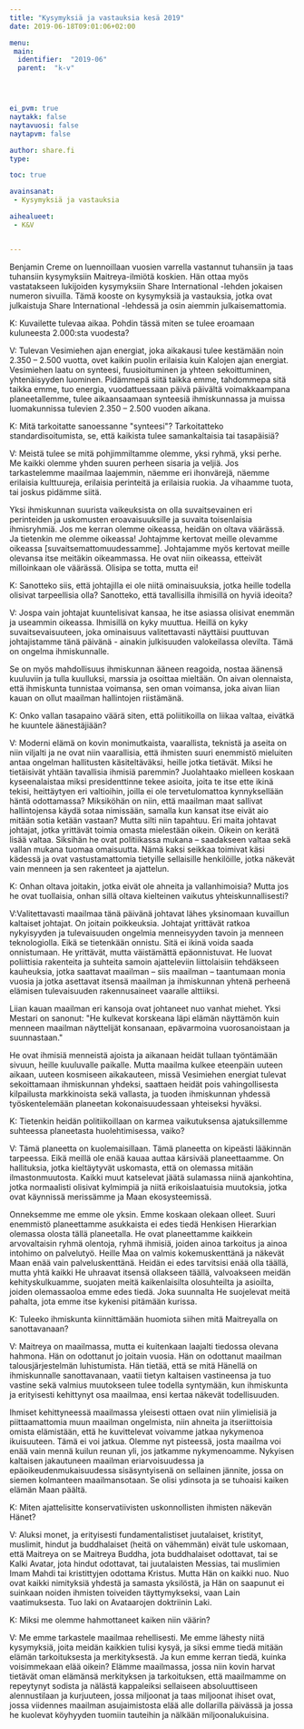 ```yaml
---
title: "Kysymyksiä ja vastauksia kesä 2019"
date: 2019-06-18T09:01:06+02:00

menu:
 main:
  identifier:  "2019-06"
  parent:  "k-v"




ei_pvm: true
naytakk: false
naytavuosi: false
naytapvm: false

author: share.fi
type:

toc: true

avainsanat:
 - Kysymyksiä ja vastauksia

aihealueet:
 - K&V


---
```

<p class="alustus">Benjamin Creme on luennoillaan vuosien varrella vastannut tuhansiin ja taas tuhansiin kysymyksiin Maitreya-ilmiötä koskien. Hän ottaa myös vastatakseen lukijoiden kysymyksiin Share International -lehden jokaisen numeron sivuilla. Tämä kooste on kysymyksiä ja vastauksia, jotka ovat julkaistuja Share International -lehdessä ja osin aiemmin julkaisemattomia.</p>


<div class="qna">

<p class="qna-q">K: Kuvailette tulevaa aikaa. Pohdin tässä miten se tulee eroamaan kuluneesta 2.000:sta vuodesta?</p>
<p>V: Tulevan Vesimiehen ajan energiat, joka aikakausi tulee kestämään noin 2.350 – 2.500 vuotta, ovet kaikin puolin erilaisia kuin Kalojen ajan energiat. Vesimiehen laatu on synteesi, fuusioituminen ja yhteen sekoittuminen, yhtenäisyyden luominen. Pidämmepä siitä taikka emme, tahdommepa sitä taikka emme, tuo energia, vuodattuessaan päivä päivältä voimakkaampana planeetallemme, tulee aikaansaamaan synteesiä ihmiskunnassa ja muissa luomakunnissa tulevien 2.350 – 2.500 vuoden aikana.</p>

<p class="qna-q">K: Mitä tarkoitatte sanoessanne "synteesi"? Tarkoitatteko standardisoitumista, se, että kaikista tulee samankaltaisia tai tasapäisiä?</p>
<p>V: Meistä tulee se mitä pohjimmiltamme olemme, yksi ryhmä, yksi perhe. Me kaikki olemme yhden suuren perheen sisaria ja veljiä. Jos tarkastelemme maailmaa laajemmin, näemme eri ihonvärejä, näemme erilaisia kulttuureja, erilaisia perinteitä ja erilaisia ruokia. Ja vihaamme tuota, tai joskus pidämme siitä.</p>
<p>Yksi ihmiskunnan suurista vaikeuksista on olla suvaitsevainen eri perinteiden ja uskomusten eroavaisuuksille ja suvaita toisenlaisia ihmisryhmiä. Jos me kerran olemme oikeassa, heidän on oltava väärässä. Ja tietenkin me olemme oikeassa! Johtajmme kertovat meille olevamme oikeassa [suvaitsemattomuudessamme]. Johtajamme myös kertovat meille olevansa itse meitäkin oikeammassa. He ovat niin oikeassa, etteivät milloinkaan ole väärässä. Olisipa se totta, mutta ei!</p>

<p class="qna-q">K: Sanotteko siis, että johtajilla ei ole niitä ominaisuuksia, jotka heille todella olisivat tarpeellisia olla? Sanotteko, että tavallisilla ihmisillä on hyviä ideoita?</p>
<p>V: Jospa vain johtajat kuuntelisivat kansaa, he itse asiassa olisivat enemmän ja useammin oikeassa. Ihmisillä on kyky muuttua. Heillä on kyky suvaitsevaisuuteen, joka ominaisuus valitettavasti näyttäisi puuttuvan johtajistamme tänä päivänä - ainakin julkisuuden valokeilassa olevilta. Tämä on ongelma ihmiskunnalle.</p>
<p>Se on myös mahdollisuus ihmiskunnan ääneen reagoida, nostaa äänensä kuuluviin ja tulla kuulluksi, marssia ja osoittaa mieltään. On aivan olennaista, että ihmiskunta tunnistaa voimansa, sen oman voimansa, joka aivan liian kauan on ollut maailman hallintojen riistämänä.</p>

<p class="qna-q">K: Onko vallan tasapaino väärä siten, että poliitikoilla on liikaa valtaa, eivätkä he kuuntele äänestäjiään?</p>
<p>V: Moderni elämä on kovin monimutkaista, vaarallista, teknistä ja aseita on niin viljalti ja ne ovat niin vaarallisia, että ihmisten suuri enemmistö mieluiten antaa ongelman hallitusten käsiteltäväksi, heille jotka tietävät. Miksi he tietäisivät yhtään tavallisia ihmisiä paremmin? Juolahtaako mielleen koskaan kyseenalaistaa miksi presidenttinne tekee asioita, joita te itse ette ikinä tekisi, heittäytyen eri valtioihin, joilla ei ole tervetulomattoa kynnyksellään häntä odottamassa? Miksiköhän on niin, että maailman maat sallivat hallintojensa käydä sotaa nimissään, samalla kun kansat itse eivät aio mitään sotia ketään vastaan? Mutta silti niin tapahtuu. Eri maita johtavat johtajat, jotka yrittävät toimia omasta mielestään oikein. Oikein on kerätä lisää valtaa. Siksihän he ovat politiikassa mukana – saadakseen valtaa sekä vallan mukana tuomaa omaisuutta. Nämä kaksi seikkaa toimivat käsi kädessä ja ovat vastustamattomia tietyille sellaisille henkilöille, jotka näkevät vain menneen ja sen rakenteet ja ajattelun.</p>

<p class="qna-q">K: Onhan oltava joitakin, jotka eivät ole ahneita ja vallanhimoisia? Mutta jos he ovat tuollaisia, onhan sillä oltava kielteinen vaikutus yhteiskunnallisesti?</p>
<p>V:Valitettavasti maailmaa tänä päivänä johtavat lähes yksinomaan kuvaillun kaltaiset johtajat. On joitain poikkeuksia. Johtajat yrittävät ratkoa nykyisyyden ja tulevaisuuden ongelmia menneisyyden tavoin ja menneen teknologiolla. Eikä se tietenkään onnistu. Sitä ei ikinä voida saada onnistumaan. He yrittävät, mutta väistämättä epäonnistuvat. He luovat poliittisia rakenteita ja suhteita samoin ajatteleviin liittolaisiin tehdäkseen kauheuksia, jotka saattavat maailman – siis maailman – taantumaan monia vuosia ja jotka asettavat itsensä maailman ja ihmiskunnan yhtenä perheenä elämisen tulevaisuuden rakennusaineet vaaralle alttiiksi.</p>
<p>Liian kauan maailman eri kansoja ovat johtaneet nuo vanhat miehet. Yksi Mestari on sanonut: "He kulkevat korskeana läpi elämän näyttämön kuin menneen maailman näyttelijät konsanaan, epävarmoina vuorosanoistaan ja suunnastaan."</p>
<p>He ovat ihmisiä menneistä ajoista ja aikanaan heidät tullaan työntämään sivuun, heille kuuluvalle paikalle. Mutta maailma kulkee eteenpäin uuteen aikaan, uuteen kosmiseen aikakauteen, missä Vesimiehen energiat tulevat sekoittamaan ihmiskunnan yhdeksi, saattaen heidät pois vahingollisesta kilpailusta markkinoista sekä vallasta, ja tuoden ihmiskunnan  yhdessä työskentelemään planeetan kokonaisuudessaan yhteiseksi hyväksi.</p>

<p class="qna-q">K: Tietenkin heidän politiikoillaan on karmea vaikutuksensa ajatuksillemme suhteessa planeetasta huolehtimisessa, vaiko?</p>
<p>V: Tämä planeetta on kuolemaisillaan. Tämä planeetta on kipeästi lääkinnän tarpeessa. Eikä meillä ole enää kauaa auttaa kärsivää planeettaamme. On hallituksia, jotka kieltäytyvät uskomasta, että on olemassa mitään ilmastonmuutosta. Kaikki muut katselevat jäätä sulamassa niinä ajankohtina, jotka normaalisti olisivat kylmimpiä ja niitä erikoislaatuisia muutoksia, jotka ovat käynnissä merissämme ja Maan ekosysteemissä.</p>
<p>Onneksemme me emme ole yksin. Emme koskaan olekaan olleet. Suuri enemmistö planeettamme asukkaista ei edes tiedä Henkisen Hierarkian olemassa olosta tällä planeetalla. He ovat planeettamme kaikkein arvovaltaisin ryhmä olentoja, ryhmä ihmisiä, joiden ainoa tarkoitus ja ainoa intohimo on palvelutyö. Heille Maa on valmis kokemuskenttänä ja näkevät Maan enää vain palveluskenttänä. Heidän ei edes tarvitsisi enää olla täällä, mutta yhtä kaikki He uhraavat itsensä ollakseen täällä, valvoakseen meidän kehityskulkuamme, suojaten meitä kaikenlaisilta olosuhteilta ja asioilta, joiden olemassaoloa emme edes tiedä. Joka suunnalta He suojelevat meitä pahalta, jota emme itse kykenisi pitämään kurissa.</p>

<p class="qna-q">K: Tuleeko ihmiskunta kiinnittämään huomiota siihen mitä Maitreyalla on sanottavanaan?</p>
<p>V: Maitreya on maailmassa, mutta ei kuitenkaan laajalti tiedossa olevana hahmona. Hän on odottanut jo joitain vuosia. Hän on odottanut maailman talousjärjestelmän luhistumista. Hän tietää, että se mitä Hänellä on ihmiskunnalle sanottavanaan, vaatii tietyn kaltaisen vastineensa ja tuo vastine sekä valmius muutokseen tulee todella syntymään, kun ihmiskunta ja erityisesti kehittynyt osa maailmaa, ensi kertaa näkevät todellisuuden.</p>
<p>Ihmiset kehittyneessä maailmassa yleisesti ottaen ovat niin ylimielisiä ja piittaamattomia muun maailman ongelmista, niin ahneita ja itseriittoisia omista elämistään, että he kuvittelevat voivamme jatkaa nykymenoa ikuisuuteen. Tämä ei voi jatkua. Olemme nyt pisteessä, josta maailma voi enää vain mennä kuilun reunan yli, jos jatkamme nykymenoamme. Nykyisen kaltaisen jakautuneen maailman eriarvoisuudessa ja epäoikeudenmukaisuudessa sisäsyntyisenä on sellainen jännite, jossa on siemen kolmanteen maailmansotaan. Se olisi ydinsota ja se tuhoaisi kaiken elämän Maan päältä.</p>

<p class="qna-q">K: Miten ajattelisitte konservatiivisten uskonnollisten ihmisten näkevän Hänet?</p>
<p>V: Aluksi monet, ja erityisesti fundamentalistiset juutalaiset, kristityt, muslimit, hindut ja buddhalaiset (heitä on vähemmän) eivät tule uskomaan, että Maitreya on se Maitreya Buddha, jota buddhalaiset odottavat, tai se Kalki Avatar, jota hindut odottavat, tai juutalaisten Messias, tai muslimien Imam Mahdi tai kristittyjen odottama Kristus. Mutta Hän on kaikki nuo. Nuo ovat kaikki nimityksiä yhdestä ja samasta yksilöstä, ja Hän on saapunut ei suinkaan noiden ihmisten toiveiden täyttymykseksi, vaan Lain vaatimuksesta. Tuo laki on Avataarojen doktriinin Laki.</p>

<p class="qna-q">K: Miksi me olemme hahmottaneet kaiken niin väärin?</p>
<p>V: Me emme tarkastele maailmaa rehellisesti. Me emme lähesty niitä kysymyksiä, joita meidän kaikkien tulisi kysyä, ja siksi emme tiedä mitään elämän tarkoituksesta ja merkityksestä. Ja kun emme kerran tiedä, kuinka voisimmekaan elää oikein? Elämme maailmassa, jossa niin kovin harvat tietävät oman elämänsä merkityksen ja tarkoituksen, että maailmamme on repeytynyt sodista ja nälästä kappaleiksi sellaiseen absoluuttiseen alennustilaan ja kurjuuteen, jossa miljoonat ja taas miljoonat ihiset ovat, jossa viidennes maailman asujaimistosta elää alle dollarilla päivässä ja jossa he kuolevat köyhyyden tuomiin tauteihin ja nälkään miljoonalukuisina.</p>
</div>